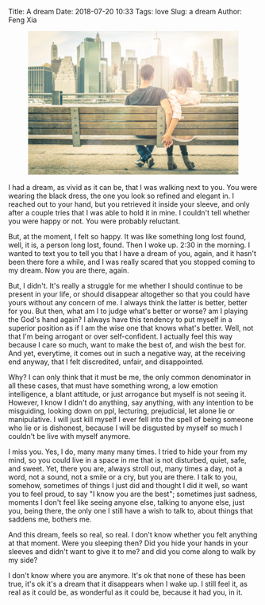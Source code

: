 Title: A dream
Date: 2018-07-20 10:33
Tags: love
Slug: a dream
Author: Feng Xia


<figure class="col s12">
  <img src="/images/love%20in%20nyc.jpg"/>
</figure>

I had a dream, as vivid as it can be, that I was walking next to
you. You were wearing the black dress, the one you look so refined and
elegant in. I reached out to your hand, but you retrieved it inside
your sleeve, and only after a couple tries that I was able to hold it
in mine. I couldn't tell whether you were happy or not. You were
probably reluctant.

But, at the moment, I felt so happy. It was like something long lost
found, well, it is, a person long lost, found. Then I woke up. 2:30 in
the morning. I wanted to text you to tell you that I have a dream of
you, again, and it hasn't been there fore a while, and I was really
scared that you stopped coming to my dream. Now you are there, again.

But, I didn't. It's really a struggle for me whether I should continue
to be present in your life, or should disappear altogether so that you
could have yours without any concern of me. I always think the latter
is better, better for you. But then, what am I to judge what's better
or worse? am I playing the God's hand again? I always have this
tendency to put myself in a superior position as if I am the wise one
that knows what's better. Well, not that I'm being arrogant or over
self-confident. I actually feel this way because I care so much, want
to make the best of, and wish the best for. And yet, everytime, it
comes out in such a negative way, at the receiving end anyway, that I
felt discredited, unfair, and disappointed. 

Why? I can only think that it  must be me, the only common denominator
in all  these cases,  that must  have something  wrong, a  low emotion
intelligence, a  blant attitude, or  just arrogance but myself  is not
seeing it.  However,  I know I didn't do anything,  say anything, with
any  intention  to be  misguiding,  looking  down on  ppl,  lecturing,
prejudicial, let alone lie or manipulative.  I will just kill myself I
ever fell  into the spell  of being someone  who lie or  is dishonest,
because I will be disgusted by myself  so much I couldn't be live with
myself anymore.

I miss you. Yes, I do, many many many times. I tried to hide your from
my mind,  so you could live  in a space  in me that is  not disturbed,
quiet, safe,  and sweet. Yet, there  you are, always stroll  out, many
times a day,  not a word, not a  sound, not a smile or a  cry, but you
are there. I talk to you, somehow,  sometimes of things I just did and
thought I did it  well, so want you to feel proud, to  say "I know you
are  the best";  sometimes just  sadness,  moments I  don't feel  like
seeing anyone else, talking to anyone else, just you, being there, the
only one I still have a wish to talk to, about things that saddens me,
bothers me.

And this dream, feels so real, so real. I don't know whether you felt
anything at that moment. Were you sleeping then? Did you hide your
hands in your sleeves and didn't want to give it to me? and did you
come along to walk by my side?

I don't  know where you  are anymore. It's ok  that none of  these has
been true, it's ok  it's a dream that it disappears when  I wake up. I
still feel it,  as real as it  could be, as wonderful as  it could be,
because it had you, in it.
